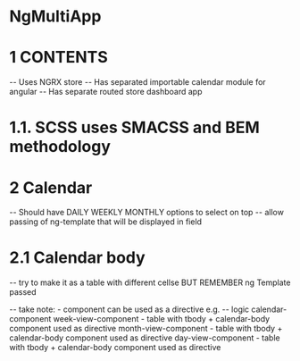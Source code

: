 # NgMultiApp

# 1 CONTENTS
-- Uses NGRX store
-- Has separated importable calendar module for angular
-- Has separate routed store dashboard app

# 1.1. SCSS uses SMACSS and BEM methodology

# 2 Calendar
-- Should have DAILY WEEKLY MONTHLY options to select on top
-- allow passing of ng-template that will be displayed in field

# 2.1 Calendar body
-- try to make it as a table with different cellse BUT REMEMBER ng Template passed

 -- take note:
    - component can be used as a directive e.g. <tbody mat-calendar-body>
-- logic
    calendar-component 
        week-view-component
            - table with tbody + calendar-body component used as directive
        month-view-component
            - table with tbody + calendar-body component used as directive
        day-view-component
            - table with tbody + calendar-body component used as directive        

